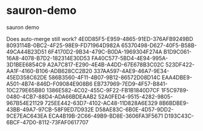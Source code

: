 # sauron-demo
sauron demo

Does auto-merge still work?
4E0D85F5-E959-4865-91ED-376AFB9249BD
8093114B-0BC2-4F25-98E9-FD71964D982A
65370498-D627-40F5-B58B-49CA44B23D51
6F4170D2-9B34-479C-B0DA-1969304F274A
B1D9C061-16A8-4078-B7D2-182314E30D53
FA40C577-5BD4-4E94-995A-3D1BEE6854C9
A2A7C817-E290-4E4B-A4DD-67E678B3C02C
523DF422-AA1F-4160-B106-ADB628CC2B20
337AA597-4AE9-46A7-9E34-45ED358C62DE
586B3560-4F11-4B07-9B12-86572D08D14C
EAA4DBE9-A501-4B74-846D-F09084E908B6
EB737969-7ED9-4F57-B841-10C279E65B80
1386E582-4C02-455C-9F22-FB1B1840D7CF
1F5C9789-0480-4CB7-88D4-ADA66BDEAAB2
52A0FED4-9515-4282-9805-967B54E21129
725EE442-63D7-4102-AC48-11D828A6E329
8B6BDBE9-43BB-49A7-97CB-58F9ED7D932E
D58AE83C-6B0E-4D57-9DD2-9CE7EAC643EA
ECA4B19B-2C66-49B9-BD8E-3606FA3F5671
D193C43C-6BCF-47D0-8112-73FAF0617707
